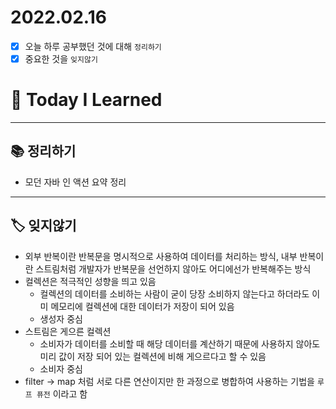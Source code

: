 # 2022.02.16

- [x]  오늘 하루 공부했던 것에 대해 `정리하기`
- [x]  중요한 것을 `잊지않기`

# 🚩 Today I Learned

---

## 📚 정리하기

- 모던 자바 인 액션 요약 정리

---

## 🏷 잊지않기

- 외부 반복이란 반복문을 명시적으로 사용하여 데이터를 처리하는 방식, 내부 반복이란 스트림처럼 개발자가 반복문을 선언하지 않아도 어디에선가 반복해주는 방식
- 컬렉션은 적극적인 성향을 띄고 있음
    - 컬렉션의 데이터를 소비하는 사람이 굳이 당장 소비하지 않는다고 하더라도 이미 메모리에 컬렉션에 대한 데이터가 저장이 되어 있음
    - 생성자 중심
- 스트림은 게으른 컬렉션
    - 소비자가 데이터를 소비할 때 해당 데이터를 계산하기 때문에 사용하지 않아도 미리 값이 저장 되어 있는 컬렉션에 비해 게으르다고 할 수 있음
    - 소비자 중심
- filter → map 처럼 서로 다른 연산이지만 한 과정으로 병합하여 사용하는 기법을 `루프 퓨전` 이라고 함